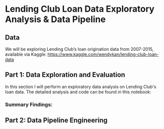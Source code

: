 # Lending Club Loan Data Exploratory Analysis & Data Pipeline

## Data

We will be exploring Lending Club’s loan origination data from 2007-2015, available via Kaggle: https://www.kaggle.com/wendykan/lending-club-loan-data

## Part 1: Data Exploration and Evaluation

In this section I will perform an exploratory data analysis on Lending Club's loan data.
The detailed analysis and code can be found in this notebook: 

### Summary Findings: 


## Part 2: Data Pipeline Engineering 
